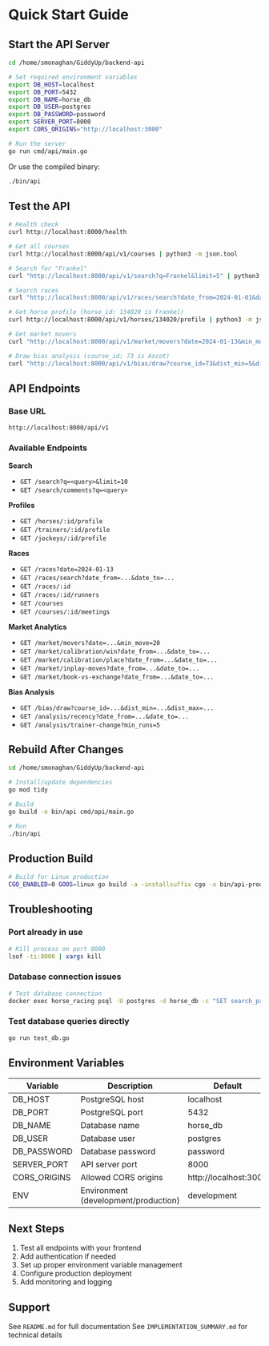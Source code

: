 # Quick Start Guide

## Start the API Server

```bash
cd /home/smonaghan/GiddyUp/backend-api

# Set required environment variables
export DB_HOST=localhost
export DB_PORT=5432
export DB_NAME=horse_db
export DB_USER=postgres
export DB_PASSWORD=password
export SERVER_PORT=8000
export CORS_ORIGINS="http://localhost:3000"

# Run the server
go run cmd/api/main.go
```

Or use the compiled binary:

```bash
./bin/api
```

## Test the API

```bash
# Health check
curl http://localhost:8000/health

# Get all courses
curl http://localhost:8000/api/v1/courses | python3 -m json.tool

# Search for "Frankel"
curl "http://localhost:8000/api/v1/search?q=Frankel&limit=5" | python3 -m json.tool

# Search races
curl "http://localhost:8000/api/v1/races/search?date_from=2024-01-01&date_to=2024-01-02&limit=5" | python3 -m json.tool

# Get horse profile (horse_id: 134020 is Frankel)
curl http://localhost:8000/api/v1/horses/134020/profile | python3 -m json.tool

# Get market movers
curl "http://localhost:8000/api/v1/market/movers?date=2024-01-13&min_move=20" | python3 -m json.tool

# Draw bias analysis (course_id: 73 is Ascot)
curl "http://localhost:8000/api/v1/bias/draw?course_id=73&dist_min=5&dist_max=7" | python3 -m json.tool
```

## API Endpoints

### Base URL
`http://localhost:8000/api/v1`

### Available Endpoints

**Search**
- `GET /search?q=<query>&limit=10`
- `GET /search/comments?q=<query>`

**Profiles**
- `GET /horses/:id/profile`
- `GET /trainers/:id/profile`
- `GET /jockeys/:id/profile`

**Races**
- `GET /races?date=2024-01-13`
- `GET /races/search?date_from=...&date_to=...`
- `GET /races/:id`
- `GET /races/:id/runners`
- `GET /courses`
- `GET /courses/:id/meetings`

**Market Analytics**
- `GET /market/movers?date=...&min_move=20`
- `GET /market/calibration/win?date_from=...&date_to=...`
- `GET /market/calibration/place?date_from=...&date_to=...`
- `GET /market/inplay-moves?date_from=...&date_to=...`
- `GET /market/book-vs-exchange?date_from=...&date_to=...`

**Bias Analysis**
- `GET /bias/draw?course_id=...&dist_min=...&dist_max=...`
- `GET /analysis/recency?date_from=...&date_to=...`
- `GET /analysis/trainer-change?min_runs=5`

## Rebuild After Changes

```bash
cd /home/smonaghan/GiddyUp/backend-api

# Install/update dependencies
go mod tidy

# Build
go build -o bin/api cmd/api/main.go

# Run
./bin/api
```

## Production Build

```bash
# Build for Linux production
CGO_ENABLED=0 GOOS=linux go build -a -installsuffix cgo -o bin/api-prod cmd/api/main.go
```

## Troubleshooting

### Port already in use
```bash
# Kill process on port 8000
lsof -ti:8000 | xargs kill
```

### Database connection issues
```bash
# Test database connection
docker exec horse_racing psql -U postgres -d horse_db -c "SET search_path TO racing; SELECT COUNT(*) FROM races;"
```

### Test database queries directly
```bash
go run test_db.go
```

## Environment Variables

| Variable | Description | Default |
|----------|-------------|---------|
| DB_HOST | PostgreSQL host | localhost |
| DB_PORT | PostgreSQL port | 5432 |
| DB_NAME | Database name | horse_db |
| DB_USER | Database user | postgres |
| DB_PASSWORD | Database password | password |
| SERVER_PORT | API server port | 8000 |
| CORS_ORIGINS | Allowed CORS origins | http://localhost:3000 |
| ENV | Environment (development/production) | development |

## Next Steps

1. Test all endpoints with your frontend
2. Add authentication if needed
3. Set up proper environment variable management
4. Configure production deployment
5. Add monitoring and logging

## Support

See `README.md` for full documentation
See `IMPLEMENTATION_SUMMARY.md` for technical details

